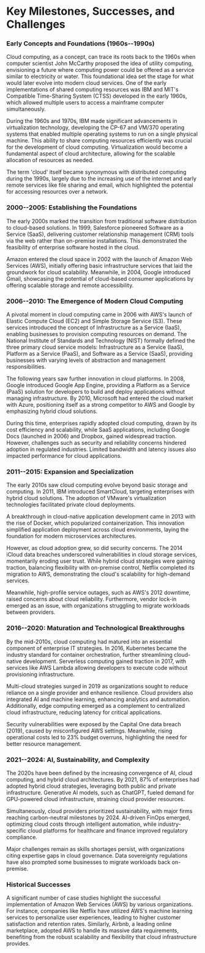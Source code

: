 # Key Milestones, Successes, and Challenges

### **Early Concepts and Foundations (1960s--1990s)**

Cloud computing, as a concept, can trace its roots back to the 1960s
when computer scientist John McCarthy proposed the idea of utility
computing, envisioning a future where computing power could be offered
as a service similar to electricity or water. This foundational idea set
the stage for what would later evolve into modern cloud services. One of
the early implementations of shared computing resources was IBM and
MIT\'s Compatible Time-Sharing System (CTSS) developed in the early
1960s, which allowed multiple users to access a mainframe computer
simultaneously.

During the 1960s and 1970s, IBM made significant advancements in
virtualization technology, developing the CP-67 and VM/370 operating
systems that enabled multiple operating systems to run on a single
physical machine. This ability to share computing resources efficiently
was crucial for the development of cloud computing. Virtualization would
become a fundamental aspect of cloud architecture, allowing for the
scalable allocation of resources as needed.

The term \'cloud\' itself became synonymous with distributed computing
during the 1990s, largely due to the increasing use of the internet and
early remote services like file sharing and email, which highlighted the
potential for accessing resources over a network.

### **2000--2005: Establishing the Foundations**

The early 2000s marked the transition from traditional software
distribution to cloud-based solutions. In 1999, Salesforce pioneered
Software as a Service (SaaS), delivering customer relationship
management (CRM) tools via the web rather than on-premise installations.
This demonstrated the feasibility of enterprise software hosted in the
cloud.

Amazon entered the cloud space in 2002 with the launch of Amazon Web
Services (AWS), initially offering basic infrastructure services that
laid the groundwork for cloud scalability. Meanwhile, in 2004, Google
introduced Gmail, showcasing the potential of cloud-based consumer
applications by offering scalable storage and remote accessibility.

### **2006--2010: The Emergence of Modern Cloud Computing**

A pivotal moment in cloud computing came in 2006 with AWS\'s launch of
Elastic Compute Cloud (EC2) and Simple Storage Service (S3). These
services introduced the concept of Infrastructure as a Service (IaaS),
enabling businesses to provision computing resources on demand. The
National Institute of Standards and Technology (NIST) formally defined
the three primary cloud service models: Infrastructure as a Service
(IaaS), Platform as a Service (PaaS), and Software as a Service (SaaS),
providing businesses with varying levels of abstraction and management
responsibilities.

The following years saw further innovation in cloud platforms. In 2008,
Google introduced Google App Engine, providing a Platform as a Service
(PaaS) solution for developers to build and deploy applications without
managing infrastructure. By 2010, Microsoft had entered the cloud market
with Azure, positioning itself as a strong competitor to AWS and Google
by emphasizing hybrid cloud solutions.

During this time, enterprises rapidly adopted cloud computing, drawn by
its cost efficiency and scalability, while SaaS applications, including
Google Docs (launched in 2006) and Dropbox, gained widespread traction.
However, challenges such as security and reliability concerns hindered
adoption in regulated industries. Limited bandwidth and latency issues
also impacted performance for cloud applications.

### **2011--2015: Expansion and Specialization**

The early 2010s saw cloud computing evolve beyond basic storage and
computing. In 2011, IBM introduced SmartCloud, targeting enterprises
with hybrid cloud solutions. The adoption of VMware's virtualization
technologies facilitated private cloud deployments.

A breakthrough in cloud-native application development came in 2013 with
the rise of Docker, which popularized containerization. This innovation
simplified application deployment across cloud environments, laying the
foundation for modern microservices architectures.

However, as cloud adoption grew, so did security concerns. The 2014
iCloud data breaches underscored vulnerabilities in cloud storage
services, momentarily eroding user trust. While hybrid cloud strategies
were gaining traction, balancing flexibility with on-premise control,
Netflix completed its migration to AWS, demonstrating the cloud's
scalability for high-demand services.

Meanwhile, high-profile service outages, such as AWS\'s 2012 downtime,
raised concerns about cloud reliability. Furthermore, vendor lock-in
emerged as an issue, with organizations struggling to migrate workloads
between providers.

### **2016--2020: Maturation and Technological Breakthroughs**

By the mid-2010s, cloud computing had matured into an essential
component of enterprise IT strategies. In 2016, Kubernetes became the
industry standard for container orchestration, further streamlining
cloud-native development. Serverless computing gained traction in 2017,
with services like AWS Lambda allowing developers to execute code
without provisioning infrastructure.

Multi-cloud strategies surged in 2019 as organizations sought to reduce
reliance on a single provider and enhance resilience. Cloud providers
also integrated AI and machine learning, enhancing analytics and
automation. Additionally, edge computing emerged as a complement to
centralized cloud infrastructure, reducing latency for critical
applications.

Security vulnerabilities were exposed by the Capital One data breach
(2019), caused by misconfigured AWS settings. Meanwhile, rising
operational costs led to 23% budget overruns, highlighting the need for
better resource management.

### **2021--2024: AI, Sustainability, and Complexity**

The 2020s have been defined by the increasing convergence of AI, cloud
computing, and hybrid cloud architectures. By 2021, 87% of enterprises
had adopted hybrid cloud strategies, leveraging both public and private
infrastructure. Generative AI models, such as ChatGPT, fueled demand for
GPU-powered cloud infrastructure, straining cloud provider resources.

Simultaneously, cloud providers prioritized sustainability, with major
firms reaching carbon-neutral milestones by 2024. AI-driven FinOps
emerged, optimizing cloud costs through intelligent automation, while
industry-specific cloud platforms for healthcare and finance improved
regulatory compliance.

Major challenges remain as skills shortages persist, with organizations
citing expertise gaps in cloud governance. Data sovereignty regulations
have also prompted some businesses to migrate workloads back on-premise.

### **Historical Successes**

A significant number of case studies highlight the successful
implementation of Amazon Web Services (AWS) by various organizations.
For instance, companies like Netflix have utilized AWS\'s machine
learning services to personalize user experiences, leading to higher
customer satisfaction and retention rates. Similarly, Airbnb, a leading
online marketplace, adopted AWS to handle its massive data requirements,
benefiting from the robust scalability and flexibility that cloud
infrastructure provides.

## 
